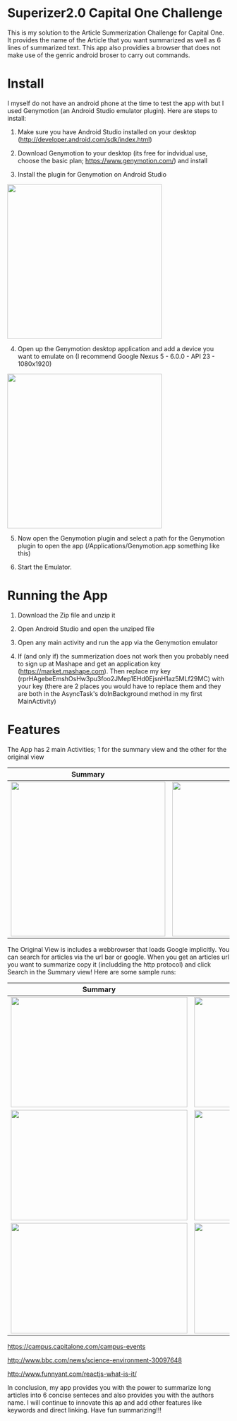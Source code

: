 # Superizer2.0 Capital One Challenge
This is my solution to the Article Summerization Challenge for Capital One. It provides the name of the Article that you want summarized as well as 6 lines of summarized text. This app also providies a browser that does not make use of the genric android broser to carry out commands.

# Install
I myself do not have an android phone at the time to test the app with but I used Genymotion (an Android Studio emulator plugin). Here are steps to install:

1. Make sure you have Android Studio installed on your desktop (http://developer.android.com/sdk/index.html)

2. Download Genymotion to your desktop (its free for indvidual use, choose the basic plan; https://www.genymotion.com/) and install

3. Install the plugin for Genymotion on Android Studio

<img src="http://i67.tinypic.com/2h3oqia.png" width="350px" />

4. Open up the Genymotion desktop application and add a device you want to emulate on (I recommend Google Nexus 5 - 6.0.0 - API 23 - 1080x1920)

<img src="http://i66.tinypic.com/43p8p.png" width="350px" />

5. Now open the Genymotion plugin and  select a path for the Genymotion plugin to open the app (/Applications/Genymotion.app something like this)

6. Start the Emulator.

# Running the App

1. Download the Zip file and unzip it

2. Open Android Studio and open the unziped file

3. Open any main activity and run the app via the Genymotion emulator

4. If (and only if) the summerization does not work then you probably need to sign up at Mashape and get an application key (https://market.mashape.com). Then replace my key (rprHAgebeEmshOsHw3pu3foo2JMep1EHd0EjsnH1az5MLf29MC) with your key (there are 2 places you would have to replace them and they are both in the AsyncTask's doInBackground method in my first MainActivity)

# Features

The App has 2 main Activities; 1 for the summary view and the other for the original view

| Summary  | Original |
|---|---|
|<img src="http://i65.tinypic.com/apfk8y.png" height="350px" /> | <img src="http://i67.tinypic.com/2la51n6.png" height="350px" /> |

The Original View is includes a webbrowser that loads Google implicitly. You can search for articles via the url bar or google.
When you get an articles url you want to summarize copy it (includding the http protocol) and click Search in the Summary view!
Here are some sample runs:

| Summary  | Original |
|---|---|
|<img src="http://i64.tinypic.com/j5wbnl.png" height="250px" width="400px" /> | <img src="http://i67.tinypic.com/qn496u.png" height="250px" width="400px" />|
|<img src="http://i67.tinypic.com/1255htf.png" height="250px" width="400px" /> | <img src="http://i66.tinypic.com/1jqm2w.png" height="250px" width="400px" />|
|<img src="http://i66.tinypic.com/2zylb21.png" height="250px" width="400px" /> | <img src="http://i64.tinypic.com/zo8i9c.png" height="250px" width="400px" />|


https://campus.capitalone.com/campus-events


http://www.bbc.com/news/science-environment-30097648


http://www.funnyant.com/reactjs-what-is-it/

In conclusion, my app provides you with the power to summarize long articles into 6 concise senteces and also provides you with the authors name. I will continue to innovate this ap and add other features like keywords and direct linking. Have fun summarizing!!!
